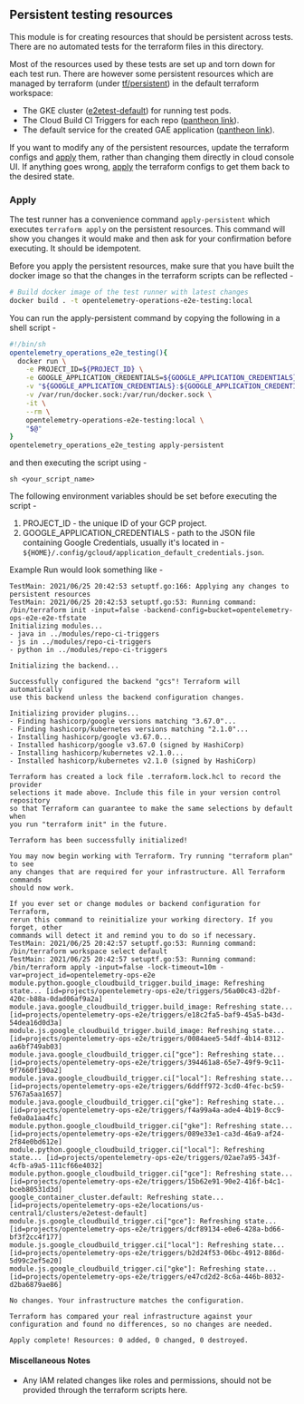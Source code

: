 ## Persistent testing resources

This module is for creating resources that should be persistent across tests. There are no automated tests for the terraform files in this directory. 

Most of the resources used by these tests are set up and torn down for each test run. There are however some persistent resources which are managed by terraform (under [tf/persistent](../persistent/)) in the default terraform workspace:

- The GKE cluster ([e2etest-default](https://pantheon.corp.google.com/kubernetes/clusters/details/us-central1/e2etest-default/details?project=opentelemetry-ops-e2e)) for running test pods.
- The Cloud Build CI Triggers for each repo ([pantheon link](https://pantheon.corp.google.com/cloud-build/triggers?project=opentelemetry-ops-e2e)).
- The default service for the created GAE application ([pantheon link](https://pantheon.corp.google.com/appengine/services?serviceId=default&versionId=v1&project=opentelemetry-ops-e2e)).

If you want to modify any of the persistent resources, update the terraform configs and [apply](#apply) them, rather than changing them directly in
cloud console UI. If anything goes wrong, [apply](#apply) the terraform configs to get
them back to the desired state.

### Apply

The test runner has a convenience command `apply-persistent` which executes
`terraform apply` on the persistent resources. This command will show you
changes it would make and then ask for your confirmation before executing. It
should be idempotent.

Before you apply the persistent resources, make sure that you have built the docker image so that the changes in the terraform scripts can be reflected - 

```bash
# Build docker image of the test runner with latest changes
docker build . -t opentelemetry-operations-e2e-testing:local
```

You can run the apply-persistent command by copying the following in a shell script - 

```bash
#!/bin/sh
opentelemetry_operations_e2e_testing(){
  docker run \
    -e PROJECT_ID=${PROJECT_ID} \
    -e GOOGLE_APPLICATION_CREDENTIALS=${GOOGLE_APPLICATION_CREDENTIALS} \
    -v "${GOOGLE_APPLICATION_CREDENTIALS}:${GOOGLE_APPLICATION_CREDENTIALS}:ro" \
    -v /var/run/docker.sock:/var/run/docker.sock \
    -it \
    --rm \
    opentelemetry-operations-e2e-testing:local \
    "$@"
}
opentelemetry_operations_e2e_testing apply-persistent
```

and then executing the script using - 

```
sh <your_script_name>
```

The following environment variables should be set before executing the script - 
1. PROJECT_ID - the unique ID of your GCP project.
2. GOOGLE_APPLICATION_CREDENTIALS - path to the JSON file containing Google Credentials, usually it's located in - `${HOME}/.config/gcloud/application_default_credentials.json`.

Example Run would look something like - 

```
TestMain: 2021/06/25 20:42:53 setuptf.go:166: Applying any changes to persistent resources
TestMain: 2021/06/25 20:42:53 setuptf.go:53: Running command: /bin/terraform init -input=false -backend-config=bucket=opentelemetry-ops-e2e-e2e-tfstate
Initializing modules...
- java in ../modules/repo-ci-triggers
- js in ../modules/repo-ci-triggers
- python in ../modules/repo-ci-triggers

Initializing the backend...

Successfully configured the backend "gcs"! Terraform will automatically
use this backend unless the backend configuration changes.

Initializing provider plugins...
- Finding hashicorp/google versions matching "3.67.0"...
- Finding hashicorp/kubernetes versions matching "2.1.0"...
- Installing hashicorp/google v3.67.0...
- Installed hashicorp/google v3.67.0 (signed by HashiCorp)
- Installing hashicorp/kubernetes v2.1.0...
- Installed hashicorp/kubernetes v2.1.0 (signed by HashiCorp)

Terraform has created a lock file .terraform.lock.hcl to record the provider
selections it made above. Include this file in your version control repository
so that Terraform can guarantee to make the same selections by default when
you run "terraform init" in the future.

Terraform has been successfully initialized!

You may now begin working with Terraform. Try running "terraform plan" to see
any changes that are required for your infrastructure. All Terraform commands
should now work.

If you ever set or change modules or backend configuration for Terraform,
rerun this command to reinitialize your working directory. If you forget, other
commands will detect it and remind you to do so if necessary.
TestMain: 2021/06/25 20:42:57 setuptf.go:53: Running command: /bin/terraform workspace select default
TestMain: 2021/06/25 20:42:57 setuptf.go:53: Running command: /bin/terraform apply -input=false -lock-timeout=10m -var=project_id=opentelemetry-ops-e2e
module.python.google_cloudbuild_trigger.build_image: Refreshing state... [id=projects/opentelemetry-ops-e2e/triggers/56a00c43-d2bf-420c-b88a-0dad06af9a2a]
module.java.google_cloudbuild_trigger.build_image: Refreshing state... [id=projects/opentelemetry-ops-e2e/triggers/e18c2fa5-baf9-45a5-b43d-54dea16d0d3a]
module.js.google_cloudbuild_trigger.build_image: Refreshing state... [id=projects/opentelemetry-ops-e2e/triggers/0084aee5-54df-4b14-8312-aa6bf749ab03]
module.java.google_cloudbuild_trigger.ci["gce"]: Refreshing state... [id=projects/opentelemetry-ops-e2e/triggers/394461a8-65e7-49f9-9c11-9f7660f190a2]
module.java.google_cloudbuild_trigger.ci["local"]: Refreshing state... [id=projects/opentelemetry-ops-e2e/triggers/6ddff972-3cd0-4fec-bc59-5767a5aa1657]
module.java.google_cloudbuild_trigger.ci["gke"]: Refreshing state... [id=projects/opentelemetry-ops-e2e/triggers/f4a99a4a-ade4-4b19-8cc9-fe0a0a1aa4fc]
module.python.google_cloudbuild_trigger.ci["gke"]: Refreshing state... [id=projects/opentelemetry-ops-e2e/triggers/089e33e1-ca3d-46a9-af24-2f84e0bd612e]
module.python.google_cloudbuild_trigger.ci["local"]: Refreshing state... [id=projects/opentelemetry-ops-e2e/triggers/02ae7a95-343f-4cfb-a9a5-111cf66e4032]
module.python.google_cloudbuild_trigger.ci["gce"]: Refreshing state... [id=projects/opentelemetry-ops-e2e/triggers/15b62e91-90e2-416f-b4c1-bceb80531d3d]
google_container_cluster.default: Refreshing state... [id=projects/opentelemetry-ops-e2e/locations/us-central1/clusters/e2etest-default]
module.js.google_cloudbuild_trigger.ci["gce"]: Refreshing state... [id=projects/opentelemetry-ops-e2e/triggers/dcf89134-e0e6-428a-bd66-bf3f2cc4f177]
module.js.google_cloudbuild_trigger.ci["local"]: Refreshing state... [id=projects/opentelemetry-ops-e2e/triggers/b2d24f53-06bc-4912-886d-5d99c2ef5e20]
module.js.google_cloudbuild_trigger.ci["gke"]: Refreshing state... [id=projects/opentelemetry-ops-e2e/triggers/e47cd2d2-8c6a-446b-8032-d2ba6879ae86]

No changes. Your infrastructure matches the configuration.

Terraform has compared your real infrastructure against your configuration and found no differences, so no changes are needed.

Apply complete! Resources: 0 added, 0 changed, 0 destroyed.
```

#### Miscellaneous Notes
 - Any IAM related changes like roles and permissions, should not be provided through the terraform scripts here. 